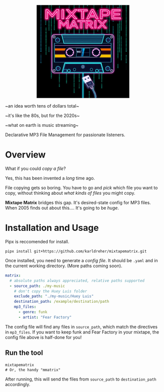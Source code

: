 <center><img src="logo.webp" alt="drawing" width="300"/></center>


~an idea worth tens of dollars total~

~it's like the 80s, but for the 2020s~

~what on earth is music streaming~

Declarative MP3 File Management for passionate listeners.


# Overview

What if you could *copy a file*?

Yes, this has been invented a *long* time ago.

File copying gets so boring.  You have to go and *pick* which file you want to copy, without thinking about *what kinds of files* you might copy.  

**Mixtape Matrix** bridges this gap.  It's desired-state config for MP3 files.  When 2005 finds out about this....  It's going to be *huge*.


# Installation and Usage

Pipx is reccomended for install.  

```
pipx install git+https://github.com/karldreher/mixtapematrix.git
```

Once installed, you need to generate a *config file*.  It should be `.yaml` and in the current working directory.  (More paths coming soon).


```yaml
matrix:
  # absolute paths always appreciated, relative paths supported
  - source_path: ./my-music
    # don't copy the Huey Luis folder
    exclude_path: "./my-music/Huey Luis"
    destination_path: /example/destination/path
    mp3_files: 
      - genre: funk
      - artist: "Fear Factory"
```

The config file will find any files in `source_path`, which match the directives in `mp3_files`.  If you want to keep funk and Fear Factory in your mixtape, the config file above is half-done for you!

## Run the tool

```
mixtapematrix
# Or, the handy "mmatrix"
```
After running, this will send the files from `source_path` to `destination_path` accordingly.
